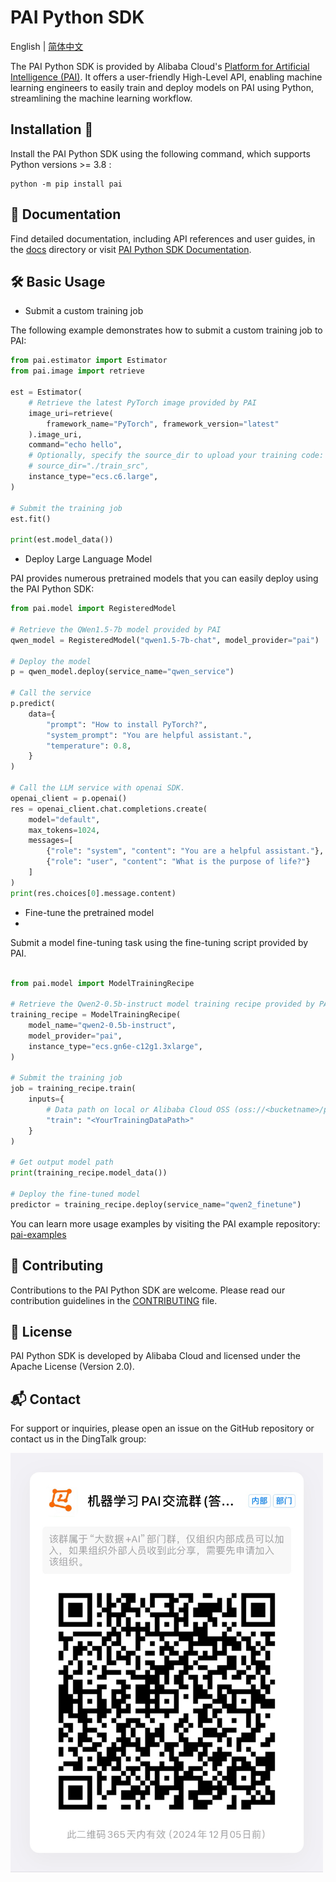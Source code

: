 # PAI Python SDK


English \| [简体中文](./README.md)

The PAI Python SDK is provided by Alibaba Cloud\'s [Platform for Artificial Intelligence (PAI)](https://www.aliyun.com/product/bigdata/learn). It offers a user-friendly High-Level API, enabling machine learning engineers to easily train and deploy models on PAI using Python, streamlining the machine learning workflow.

## Installation 🔧

Install the PAI Python SDK using the following command, which supports Python versions \>= 3.8 :

```shell
python -m pip install pai
```

## 📖 Documentation

Find detailed documentation, including API references and user guides, in the [docs](./docs/) directory or visit [PAI Python SDK Documentation](https://pai.readthedocs.io/).

## 🛠 Basic Usage

- Submit a custom training job

The following example demonstrates how to submit a custom training job to PAI:

```python
from pai.estimator import Estimator
from pai.image import retrieve

est = Estimator(
    # Retrieve the latest PyTorch image provided by PAI
    image_uri=retrieve(
        framework_name="PyTorch", framework_version="latest"
    ).image_uri,
    command="echo hello",
    # Optionally, specify the source_dir to upload your training code:
    # source_dir="./train_src",
    instance_type="ecs.c6.large",
)

# Submit the training job
est.fit()

print(est.model_data())
```

- Deploy Large Language Model

PAI provides numerous pretrained models that you can easily deploy using the PAI Python SDK:

```python
from pai.model import RegisteredModel

# Retrieve the QWen1.5-7b model provided by PAI
qwen_model = RegisteredModel("qwen1.5-7b-chat", model_provider="pai")

# Deploy the model
p = qwen_model.deploy(service_name="qwen_service")

# Call the service
p.predict(
    data={
        "prompt": "How to install PyTorch?",
        "system_prompt": "You are helpful assistant.",
        "temperature": 0.8,
    }
)

# Call the LLM service with openai SDK.
openai_client = p.openai()
res = openai_client.chat.completions.create(
    model="default",
    max_tokens=1024,
    messages=[
        {"role": "system", "content": "You are a helpful assistant."},
        {"role": "user", "content": "What is the purpose of life?"}
    ]
)
print(res.choices[0].message.content)


```

- Fine-tune the pretrained model
-
Submit a model fine-tuning task using the fine-tuning script provided by PAI.

```python

from pai.model import ModelTrainingRecipe

# Retrieve the Qwen2-0.5b-instruct model training recipe provided by PAI
training_recipe = ModelTrainingRecipe(
    model_name="qwen2-0.5b-instruct",
    model_provider="pai",
    instance_type="ecs.gn6e-c12g1.3xlarge",
)

# Submit the training job
job = training_recipe.train(
    inputs={
        # Data path on local or Alibaba Cloud OSS (oss://<bucketname>/path/to/data)
        "train": "<YourTrainingDataPath>"
    }
)

# Get output model path
print(training_recipe.model_data())

# Deploy the fine-tuned model
predictor = training_recipe.deploy(service_name="qwen2_finetune")

```

You can learn more usage examples by visiting the PAI example repository: [pai-examples](https://github.com/aliyun/pai-examples/tree/master/pai-python-sdk)

## 🤝 Contributing

Contributions to the PAI Python SDK are welcome. Please read our contribution guidelines in the [CONTRIBUTING](./CONTRIBUTING.md) file.

## 📝 License

PAI Python SDK is developed by Alibaba Cloud and licensed under the Apache License (Version 2.0).

## 📬 Contact

For support or inquiries, please open an issue on the GitHub repository or contact us in the DingTalk group:

<img src="./assets/dingtalk-group.png" alt="DingTalkGroup" width="500"/>

